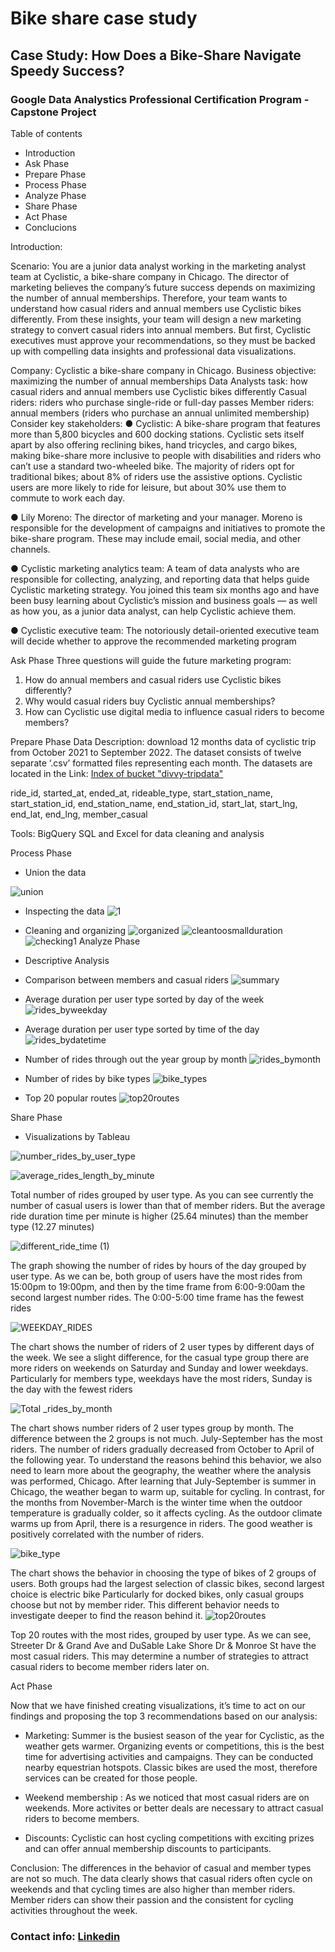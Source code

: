 
# Bike share case study

## Case Study: How Does a Bike-Share Navigate Speedy Success?

### Google Data Analystics Professional Certification Program - Capstone Project

Table of contents 
- Introduction
- Ask Phase
- Prepare Phase
- Process Phase
- Analyze Phase
- Share Phase
- Act Phase
- Conclucions

Introduction: 

Scenario:
You are a junior data analyst working in the marketing analyst team at Cyclistic, a bike-share company in Chicago. The director of marketing believes the company’s future success depends on maximizing the number of annual memberships. Therefore, your team wants to understand how casual riders and annual members use Cyclistic bikes differently. From these insights, your team will design a new marketing strategy to convert casual riders into annual members. But first, Cyclistic executives must approve your recommendations, so they must be backed up with compelling data insights and professional data visualizations. 

Company: Cyclistic a bike-share company in Chicago.
Business objective: maximizing the number of annual memberships
Data Analysts task: how casual riders and annual members use Cyclistic bikes differently 
  Casual riders: riders who purchase single-ride or full-day passes 
  Member riders:  annual members (riders who purchase an annual unlimited membership)
Consider key stakeholders:
● Cyclistic: A bike-share program that features more than 5,800 bicycles and 600 docking stations. Cyclistic sets itself apart by also offering reclining bikes, hand tricycles, and cargo bikes, making bike-share more inclusive to people with disabilities and riders who can’t use a standard two-wheeled bike. The majority of riders opt for traditional bikes; about 8% of riders use the assistive options. Cyclistic users are more likely to ride for leisure, but about 30% use them to commute to work each day.

● Lily Moreno: The director of marketing and your manager. Moreno is responsible for the development of campaigns and initiatives to promote the bike-share program. These may include email, social media, and other channels.

● Cyclistic marketing analytics team: A team of data analysts who are responsible for collecting, analyzing, and reporting data that helps guide Cyclistic marketing strategy. You joined this team six months ago and have been busy learning about Cyclistic’s mission and business goals — as well as how you, as a junior data analyst, can help Cyclistic achieve them.

● Cyclistic executive team: The notoriously detail-oriented executive team will decide whether to approve the recommended marketing program

Ask Phase
Three questions will guide the future marketing program:
1. How do annual members and casual riders use Cyclistic bikes differently?
2. Why would casual riders buy Cyclistic annual memberships?
3. How can Cyclistic use digital media to influence casual riders to become members?

Prepare Phase
Data Description: download 12 months data of cyclistic trip from October 2021 to September 2022. The dataset consists of twelve separate ‘.csv’ formatted files representing each month. The datasets are located in the Link: [Index of bucket "divvy-tripdata"](https://divvy-tripdata.s3.amazonaws.com/index.html) 

ride_id,
started_at, 
ended_at, 
 rideable_type,
 start_station_name, 
 start_station_id, 
 end_station_name, 
 end_station_id,
 start_lat, 
 start_lng, 
 end_lat,
 end_lng, 
 member_casual
 
Tools: BigQuery SQL and Excel for data cleaning and analysis

Process Phase
- Union the data

![union](https://user-images.githubusercontent.com/113184507/191272748-9788fa32-fdd4-4a8e-bb98-8ccb41c3869d.png)
- Inspecting the data
![1](https://user-images.githubusercontent.com/113184507/191273193-9fadbd77-043e-4f99-b82b-2b04c6d5605c.png)
- Cleaning and organizing
![organized](https://user-images.githubusercontent.com/113184507/191273403-ae42ab3d-73b5-42de-a53f-f649d80662fe.png)
![cleantoosmallduration](https://user-images.githubusercontent.com/113184507/191273566-dafebbdf-5387-4b11-8998-d9f055c7f622.png)
![checking1](https://user-images.githubusercontent.com/113184507/191273679-53fb828a-424a-4112-8b5f-924a94dba928.png)
Analyze Phase
- Descriptive Analysis
- Comparison between members and casual riders
![summary](https://user-images.githubusercontent.com/113184507/191274911-40a8b1ad-9384-4b87-9c1e-877b99e6f132.png)

- Average duration per user type sorted by day of the week
![rides_byweekday](https://user-images.githubusercontent.com/113184507/191273906-d09678d3-a4ba-4a83-b03f-05bf63fede3f.png)
- Average duration per user type sorted by time of the day
![rides_bydatetime](https://user-images.githubusercontent.com/113184507/191274309-1e6add32-a2fa-4140-96d0-ae675eab6c27.png)
- Number of rides through out the year group by month
![rides_bymonth](https://user-images.githubusercontent.com/113184507/191274484-61c065a8-71cc-4748-aa6c-c5f9603ac12b.png)
- Number of rides by bike types
![bike_types](https://user-images.githubusercontent.com/113184507/191274646-3b1fc00c-dfe2-41aa-ad77-facb2857c2e1.png)
- Top 20 popular routes
![top20routes](https://user-images.githubusercontent.com/113184507/191274748-5e2618f9-f110-4d48-8121-3e4fa68fa8a5.png)

Share Phase
- Visualizations by Tableau

![number_rides_by_user_type](https://user-images.githubusercontent.com/113184507/191275149-ea8f8a2b-e29a-46ec-9f88-3c77e09d7b80.png)

![average_rides_length_by_minute](https://user-images.githubusercontent.com/113184507/191275165-5376eb9e-ba79-46e9-85ea-02c4750c6697.png)

Total number of rides grouped by user type. As you can see currently the number of casual users is lower than that of member riders. But the average ride duration time per minute is higher (25.64 minutes) than the member type (12.27 minutes)

![different_ride_time (1)](https://user-images.githubusercontent.com/113184507/191275363-3d06e86a-aa99-4929-b79e-fe8c5500ba5f.png)

The graph showing the number of rides by hours of the day grouped by user type. As we can be, both group of users have the most rides from 15:00pm to 19:00pm, and then by the time frame from 6:00-9:00am the second largest number rides. The 0:00-5:00 time frame has the fewest rides

![WEEKDAY_RIDES](https://user-images.githubusercontent.com/113184507/191275692-a168ae0e-7de0-497b-ad22-4be83d96d0c3.png)

The chart shows the number of riders of 2 user types by different days of the week. We see a slight difference, for the casual type group there are more riders on weekends on Saturday and Sunday and lower weekdays. Particularly for members type, weekdays have the most riders, Sunday is the day with the fewest riders

![Total _rides_by_month](https://user-images.githubusercontent.com/113184507/191275836-909293de-c89a-484e-b489-5db38efd1103.png)

The chart shows number riders of 2 user types group by month. The difference between the 2 groups is not much. July-September has the most riders. The number of riders gradually decreased from October to April of the following year. To understand the reasons behind this behavior, we also need to learn more about the geography, the weather where the analysis was performed, Chicago. After learning that July-September is summer in Chicago, the weather began to warm up, suitable for cycling. In contrast, for the months from November-March is the winter time when the outdoor temperature is gradually colder, so it affects cycling. As the outdoor climate warms up from April, there is a resurgence in riders. The good weather is positively correlated with the number of riders.

![bike_type](https://user-images.githubusercontent.com/113184507/191275968-dce8ab04-5a1c-43a5-ade5-11674ab80c8c.png)

The chart shows the behavior in choosing the type of bikes of 2 groups of users. Both groups had the largest selection of classic bikes, second largest choice is electric bike Particularly for docked bikes, only casual groups choose but not by member rider. This different behavior needs to investigate deeper to find the reason behind it.
![top20routes](https://user-images.githubusercontent.com/113184507/191276161-f85fe83a-4ce7-42b8-8d1c-dc6aad794b60.png)

Top 20 routes with the most rides, grouped by user type. As we can see, Streeter Dr & Grand Ave and DuSable Lake Shore Dr & Monroe St have the most casual riders. This may determine a number of strategies to attract casual riders to become member riders later on.

Act Phase

Now that we have finished creating visualizations, it’s time to act on our findings and proposing the top 3 recommendations based on our analysis:
- Marketing: Summer is the busiest season of the year for Cyclistic, as the weather gets warmer. Organizing events or competitions, this is the best time for advertising activities and campaigns. They can be conducted nearby equestrian hotspots. Classic bikes are used the most, therefore services can be created for those people.

- Weekend membership : As we noticed that most casual riders are on weekends. More activites or better deals are necessary to attract casual riders to become members.

- Discounts: Cyclistic can host cycling competitions with exciting prizes and can offer annual membership discounts to participants.

Conclusion: 
The differences in the behavior of casual and member types are not so much. The data clearly shows that casual riders often cycle on weekends and that cycling times are also higher than member riders. Member riders can show their passion and the consistent for cycling activities throughout the week.

### Contact info: [Linkedin](https://www.linkedin.com/in/du-lick-moul)  
















